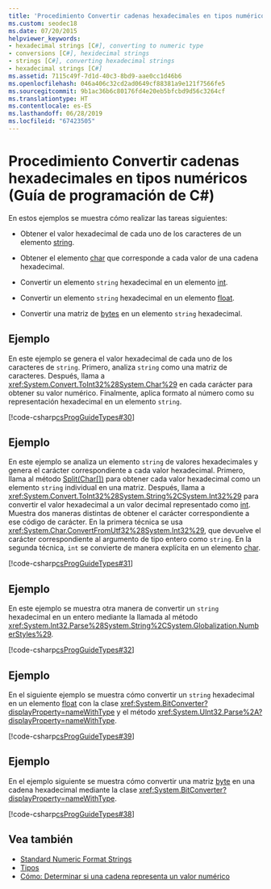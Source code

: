 ```yaml
---
title: 'Procedimiento Convertir cadenas hexadecimales en tipos numéricos: Guía de programación de C#'
ms.custom: seodec18
ms.date: 07/20/2015
helpviewer_keywords:
- hexadecimal strings [C#], converting to numeric type
- conversions [C#], hexidecimal strings
- strings [C#], converting hexadecimal strings
- hexadecimal strings [C#]
ms.assetid: 7115c49f-7d1d-40c3-8bd9-aae0cc1d46b6
ms.openlocfilehash: 046a406c32cd2ad0649cf88381a9e121f7566fe5
ms.sourcegitcommit: 9b1ac36b6c80176fd4e20eb5bfcbd9d56c3264cf
ms.translationtype: HT
ms.contentlocale: es-ES
ms.lasthandoff: 06/28/2019
ms.locfileid: "67423505"
---
```

# <a name="how-to-convert-between-hexadecimal-strings-and-numeric-types-c-programming-guide"></a>Procedimiento Convertir cadenas hexadecimales en tipos numéricos (Guía de programación de C#)
En estos ejemplos se muestra cómo realizar las tareas siguientes:  
  
- Obtener el valor hexadecimal de cada uno de los caracteres de un elemento [string](../../../csharp/language-reference/keywords/string.md).  
  
- Obtener el elemento [char](../../../csharp/language-reference/keywords/char.md) que corresponde a cada valor de una cadena hexadecimal.  
  
- Convertir un elemento `string` hexadecimal en un elemento [int](../../../csharp/language-reference/builtin-types/integral-numeric-types.md).  
  
- Convertir un elemento `string` hexadecimal en un elemento [float](../../../csharp/language-reference/keywords/float.md).  
  
- Convertir una matriz de [bytes](../../../csharp/language-reference/builtin-types/integral-numeric-types.md) en un elemento `string` hexadecimal.  
  
## <a name="example"></a>Ejemplo  
 En este ejemplo se genera el valor hexadecimal de cada uno de los caracteres de `string`. Primero, analiza `string` como una matriz de caracteres. Después, llama a <xref:System.Convert.ToInt32%28System.Char%29> en cada carácter para obtener su valor numérico. Finalmente, aplica formato al número como su representación hexadecimal en un elemento `string`.  
  
 [!code-csharp[csProgGuideTypes#30](~/samples/snippets/csharp/VS_Snippets_VBCSharp/CsProgGuideTypes/CS/Class1.cs#30)]  
  
## <a name="example"></a>Ejemplo  
 En este ejemplo se analiza un elemento `string` de valores hexadecimales y genera el carácter correspondiente a cada valor hexadecimal. Primero, llama al método [Split(Char\[\])](xref:System.String.Split(System.Char[])) para obtener cada valor hexadecimal como un elemento `string` individual en una matriz. Después, llama a <xref:System.Convert.ToInt32%28System.String%2CSystem.Int32%29> para convertir el valor hexadecimal a un valor decimal representado como [int](../../../csharp/language-reference/builtin-types/integral-numeric-types.md). Muestra dos maneras distintas de obtener el carácter correspondiente a ese código de carácter. En la primera técnica se usa <xref:System.Char.ConvertFromUtf32%28System.Int32%29>, que devuelve el carácter correspondiente al argumento de tipo entero como `string`. En la segunda técnica, `int` se convierte de manera explícita en un elemento [char](../../../csharp/language-reference/keywords/char.md).  
  
 [!code-csharp[csProgGuideTypes#31](~/samples/snippets/csharp/VS_Snippets_VBCSharp/CsProgGuideTypes/CS/Class1.cs#31)]  
  
## <a name="example"></a>Ejemplo  
 En este ejemplo se muestra otra manera de convertir un `string` hexadecimal en un entero mediante la llamada al método <xref:System.Int32.Parse%28System.String%2CSystem.Globalization.NumberStyles%29>.  
  
 [!code-csharp[csProgGuideTypes#32](~/samples/snippets/csharp/VS_Snippets_VBCSharp/CsProgGuideTypes/CS/Class1.cs#32)]  
  
## <a name="example"></a>Ejemplo  
 En el siguiente ejemplo se muestra cómo convertir un `string` hexadecimal en un elemento [float](../../../csharp/language-reference/keywords/float.md) con la clase <xref:System.BitConverter?displayProperty=nameWithType> y el método <xref:System.UInt32.Parse%2A?displayProperty=nameWithType>.  
  
 [!code-csharp[csProgGuideTypes#39](~/samples/snippets/csharp/VS_Snippets_VBCSharp/CsProgGuideTypes/CS/Class1.cs#39)]  
  
## <a name="example"></a>Ejemplo  
 En el ejemplo siguiente se muestra cómo convertir una matriz [byte](../../../csharp/language-reference/builtin-types/integral-numeric-types.md) en una cadena hexadecimal mediante la clase <xref:System.BitConverter?displayProperty=nameWithType>.  
  
 [!code-csharp[csProgGuideTypes#38](~/samples/snippets/csharp/VS_Snippets_VBCSharp/CsProgGuideTypes/CS/Class1.cs#38)]  
  
## <a name="see-also"></a>Vea también

- [Standard Numeric Format Strings](../../../standard/base-types/standard-numeric-format-strings.md)
- [Tipos](../../../csharp/programming-guide/types/index.md)
- [Cómo: Determinar si una cadena representa un valor numérico](../../../csharp/programming-guide/strings/how-to-determine-whether-a-string-represents-a-numeric-value.md)
